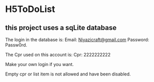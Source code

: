 # H5ToDoList

## this project uses a sqLite database

The login in the database is:
Email:       Niyazicraft@gmail.com
Password:    Passw0rd.

The Cpr used on this account is:
Cpr:         2222222222

Make your own login if you want.

Empty cpr or list item is not allowed and have been disabled.
